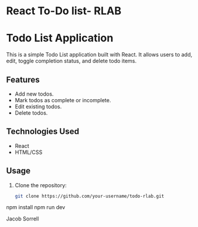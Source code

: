# React To-Do list- RLAB

# Todo List Application

This is a simple Todo List application built with React. It allows users to add, edit, toggle completion status, and delete todo items.

## Features

- Add new todos.
- Mark todos as complete or incomplete.
- Edit existing todos.
- Delete todos.

## Technologies Used

- React
- HTML/CSS

## Usage

1. Clone the repository:

   ```bash
   git clone https://github.com/your-username/todo-rlab.git

npm install
npm run dev


Jacob Sorrell


   
